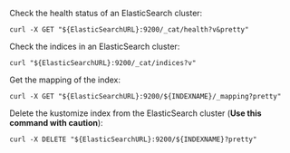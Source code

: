 Check the health status of an ElasticSearch cluster:
```
curl -X GET "${ElasticSearchURL}:9200/_cat/health?v&pretty"
```

Check the indices in an ElasticSearch cluster:
```
curl "${ElasticSearchURL}:9200/_cat/indices?v"
```

Get the mapping of the index:
```
curl -X GET "${ElasticSearchURL}:9200/${INDEXNAME}/_mapping?pretty"
```

Delete the kustomize index from the ElasticSearch cluster (**Use this command with caution**):
```
curl -X DELETE "${ElasticSearchURL}:9200/${INDEXNAME}?pretty"
```